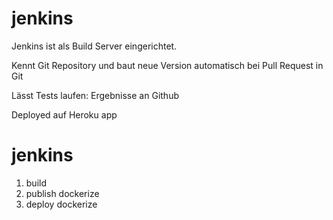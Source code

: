 jenkins
=======

Jenkins ist als Build Server eingerichtet.

Kennt Git Repository und baut neue Version automatisch bei Pull Request in Git

Lässt Tests laufen: Ergebnisse an Github

Deployed auf Heroku app


# jenkins
1. build
2. publish
dockerize
3. deploy
	dockerize
	
